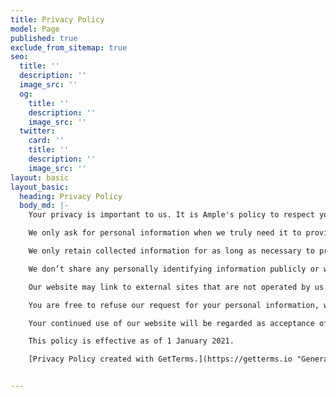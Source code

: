 ```yaml
---
title: Privacy Policy
model: Page
published: true
exclude_from_sitemap: true
seo:
  title: ''
  description: ''
  image_src: ''
  og:
    title: ''
    description: ''
    image_src: ''
  twitter:
    card: ''
    title: ''
    description: ''
    image_src: ''
layout: basic
layout_basic:
  heading: Privacy Policy
  body_md: |-
    Your privacy is important to us. It is Ample's policy to respect your privacy regarding any information we may collect from you across our website, [https://gatsby-starter-ample.netlify.com/](https://gatsby-starter-ample.netlify.com/), and other sites we own and operate.

    We only ask for personal information when we truly need it to provide a service to you. We collect it by fair and lawful means, with your knowledge and consent. We also let you know why we’re collecting it and how it will be used.

    We only retain collected information for as long as necessary to provide you with your requested service. What data we store, we’ll protect within commercially acceptable means to prevent loss and theft, as well as unauthorized access, disclosure, copying, use or modification.

    We don’t share any personally identifying information publicly or with third-parties, except when required to by law.

    Our website may link to external sites that are not operated by us. Please be aware that we have no control over the content and practices of these sites, and cannot accept responsibility or liability for their respective privacy policies.

    You are free to refuse our request for your personal information, with the understanding that we may be unable to provide you with some of your desired services.

    Your continued use of our website will be regarded as acceptance of our practices around privacy and personal information. If you have any questions about how we handle user data and personal information, feel free to contact us.

    This policy is effective as of 1 January 2021.

    [Privacy Policy created with GetTerms.](https://getterms.io "Generate a free privacy policy")


---
```

